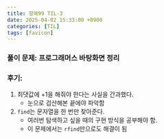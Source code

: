 ```yaml
---
title: 항해99 TIL-3
date: 2025-04-02 15:33:00 +0900
categories: [TIL]
tags: [favicon]
---
```


### 풀이 문제: 프로그래머스 바탕화면 정리

### 후기: 
1. 최댓값에 +1을 해줘야 한다는 사실을 간과했다.
    - 눈으로 검산해본 끝에야 파악함
2. `find`는 문자열을 한 번만 찾아준다.
    - 여러번 탐색하고 싶을 때의 구현 방식을 공부해야 함.
    - 이 문제에서는 `rfind`만으로도 해결이 됨